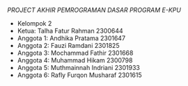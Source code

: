 *PROJECT AKHIR PEMROGRAMAN DASAR PROGRAM E-KPU*

- Kelompok 2
- Ketua: Talha Fatur Rahman 2300644
- Anggota 1: Andhika Pratama 2301647
- Anggota 2: Fauzi Ramdani 2301825
- Anggota 3: Mochammad Fathir  2301668
- Anggota 4: Muhammad Hikam 2300798
- Anggota 5: Muthmainnah Indriani  2301933
- Anggota 6: Rafly Furqon Musharaf 2301615
